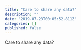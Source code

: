 ```yaml
---
title: "Care to share any data?"
description: ""
date: "2019-07-23T00:05:52.811Z"
categories: []
published: false
---
```


Care to share any data?
